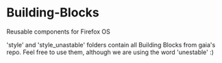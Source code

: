 Building-Blocks
===============

Reusable components for Firefox OS

'style' and 'style_unastable' folders contain all Building Blocks from gaia's repo.
Feel free to use them, although we are using the word 'unestable' :) 
